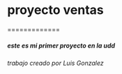 <h1> proyecto ventas</h1>
=============
<h5> este es mi primer proyecto en la udd </h5>

<h6> trabajo creado por Luis Gonzalez </h6>